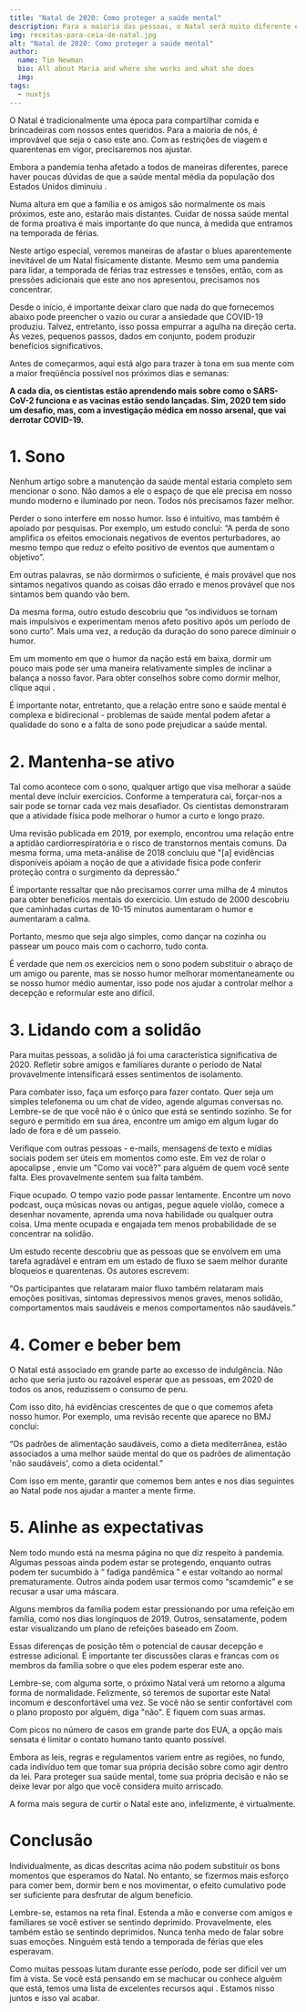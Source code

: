 ```yaml
---
title: "Natal de 2020: Como proteger a saúde mental"
description: Para a maioria das pessoas, o Natal será muito diferente este ano. Neste artigo, fornecemos 5 dicas básicas para ajudar a fortalecer nossa saúde mental durante e após a temporada de férias de 2020.
img: receitas-para-ceia-de-natal.jpg
alt: "Natal de 2020: Como proteger a saúde mental"
author:
  name: Tim Newman
  bio: All about Maria and where she works and what she does
  img:
tags:
  - nuxtjs
---
```


O Natal é tradicionalmente uma época para compartilhar comida e brincadeiras com nossos entes queridos. Para a maioria de nós, é improvável que seja o caso este ano. Com as restrições de viagem e quarentenas em vigor, precisaremos nos ajustar.

Embora a pandemia tenha afetado a todos de maneiras diferentes, parece haver poucas dúvidas de que a saúde mental média da população dos Estados Unidos diminuiu .

Numa altura em que a família e os amigos são normalmente os mais próximos, este ano, estarão mais distantes. Cuidar de nossa saúde mental de forma proativa é mais importante do que nunca, à medida que entramos na temporada de férias.

Neste artigo especial, veremos maneiras de afastar o blues aparentemente inevitável de um Natal fisicamente distante. Mesmo sem uma pandemia para lidar, a temporada de férias traz estresses e tensões, então, com as pressões adicionais que este ano nos apresentou, precisamos nos concentrar.

Desde o início, é importante deixar claro que nada do que fornecemos abaixo pode preencher o vazio ou curar a ansiedade que COVID-19 produziu. Talvez, entretanto, isso possa empurrar a agulha na direção certa. Às vezes, pequenos passos, dados em conjunto, podem produzir benefícios significativos.

Antes de começarmos, aqui está algo para trazer à tona em sua mente com a maior freqüência possível nos próximos dias e semanas:

**A cada dia, os cientistas estão aprendendo mais sobre como o SARS-CoV-2 funciona e as vacinas estão sendo lançadas. Sim, 2020 tem sido um desafio, mas, com a investigação médica em nosso arsenal, que vai derrotar COVID-19.**

# 1. Sono

Nenhum artigo sobre a manutenção da saúde mental estaria completo sem mencionar o sono. Não damos a ele o espaço de que ele precisa em nosso mundo moderno e iluminado por neon. Todos nós precisamos fazer melhor.

Perder o sono interfere em nosso humor. Isso é intuitivo, mas também é apoiado por pesquisas. Por exemplo, um estudo conclui: “A perda de sono amplifica os efeitos emocionais negativos de eventos perturbadores, ao mesmo tempo que reduz o efeito positivo de eventos que aumentam o objetivo”.

Em outras palavras, se não dormirmos o suficiente, é mais provável que nos sintamos negativos quando as coisas dão errado e menos provável que nos sintamos bem quando vão bem.

Da mesma forma, outro estudo descobriu que “os indivíduos se tornam mais impulsivos e experimentam menos afeto positivo após um período de sono curto”. Mais uma vez, a redução da duração do sono parece diminuir o humor.

Em um momento em que o humor da nação está em baixa, dormir um pouco mais pode ser uma maneira relativamente simples de inclinar a balança a nosso favor. Para obter conselhos sobre como dormir melhor, clique aqui .

É importante notar, entretanto, que a relação entre sono e saúde mental é complexa e bidirecional - problemas de saúde mental podem afetar a qualidade do sono e a falta de sono pode prejudicar a saúde mental.

# 2. Mantenha-se ativo

Tal como acontece com o sono, qualquer artigo que visa melhorar a saúde mental deve incluir exercícios. Conforme a temperatura cai, forçar-nos a sair pode se tornar cada vez mais desafiador. Os cientistas demonstraram que a atividade física pode melhorar o humor a curto e longo prazo.

Uma revisão publicada em 2019, por exemplo, encontrou uma relação entre a aptidão cardiorrespiratória e o risco de transtornos mentais comuns. Da mesma forma, uma meta-análise de 2018 concluiu que "[a] evidências disponíveis apóiam a noção de que a atividade física pode conferir proteção contra o surgimento da depressão."

É importante ressaltar que não precisamos correr uma milha de 4 minutos para obter benefícios mentais do exercício. Um estudo de 2000 descobriu que caminhadas curtas de 10-15 minutos aumentaram o humor e aumentaram a calma.

Portanto, mesmo que seja algo simples, como dançar na cozinha ou passear um pouco mais com o cachorro, tudo conta.

É verdade que nem os exercícios nem o sono podem substituir o abraço de um amigo ou parente, mas se nosso humor melhorar momentaneamente ou se nosso humor médio aumentar, isso pode nos ajudar a controlar melhor a decepção e reformular este ano difícil.

# 3. Lidando com a solidão

Para muitas pessoas, a solidão já foi uma característica significativa de 2020. Refletir sobre amigos e familiares durante o período de Natal provavelmente intensificará esses sentimentos de isolamento.

Para combater isso, faça um esforço para fazer contato. Quer seja um simples telefonema ou um chat de vídeo, agende algumas conversas no. Lembre-se de que você não é o único que está se sentindo sozinho. Se for seguro e permitido em sua área, encontre um amigo em algum lugar do lado de fora e dê um passeio.

Verifique com outras pessoas - e-mails, mensagens de texto e mídias sociais podem ser úteis em momentos como este. Em vez de rolar o apocalipse , envie um "Como vai você?" para alguém de quem você sente falta. Eles provavelmente sentem sua falta também.

Fique ocupado. O tempo vazio pode passar lentamente. Encontre um novo podcast, ouça músicas novas ou antigas, pegue aquele violão, comece a desenhar novamente, aprenda uma nova habilidade ou qualquer outra coisa. Uma mente ocupada e engajada tem menos probabilidade de se concentrar na solidão.

Um estudo recente descobriu que as pessoas que se envolvem em uma tarefa agradável e entram em um estado de fluxo se saem melhor durante bloqueios e quarentenas. Os autores escrevem:

“Os participantes que relataram maior fluxo também relataram mais emoções positivas, sintomas depressivos menos graves, menos solidão, comportamentos mais saudáveis ​​e menos comportamentos não saudáveis.”

# 4. Comer e beber bem

O Natal está associado em grande parte ao excesso de indulgência. Não acho que seria justo ou razoável esperar que as pessoas, em 2020 de todos os anos, reduzissem o consumo de peru.

Com isso dito, há evidências crescentes de que o que comemos afeta nosso humor. Por exemplo, uma revisão recente que aparece no BMJ conclui:

“Os padrões de alimentação saudáveis, como a dieta mediterrânea, estão associados a uma melhor saúde mental do que os padrões de alimentação 'não saudáveis', como a dieta ocidental.”

Com isso em mente, garantir que comemos bem antes e nos dias seguintes ao Natal pode nos ajudar a manter a mente firme.

# 5. Alinhe as expectativas

Nem todo mundo está na mesma página no que diz respeito à pandemia. Algumas pessoas ainda podem estar se protegendo, enquanto outras podem ter sucumbido à “ fadiga pandêmica ” e estar voltando ao normal prematuramente. Outros ainda podem usar termos como “scamdemic” e se recusar a usar uma máscara.

Alguns membros da família podem estar pressionando por uma refeição em família, como nos dias longínquos de 2019. Outros, sensatamente, podem estar visualizando um plano de refeições baseado em Zoom.

Essas diferenças de posição têm o potencial de causar decepção e estresse adicional. É importante ter discussões claras e francas com os membros da família sobre o que eles podem esperar este ano.

Lembre-se, com alguma sorte, o próximo Natal verá um retorno a alguma forma de normalidade. Felizmente, só teremos de suportar este Natal incomum e desconfortável uma vez. Se você não se sentir confortável com o plano proposto por alguém, diga "não". E fiquem com suas armas.

Com picos no número de casos em grande parte dos EUA, a opção mais sensata é limitar o contato humano tanto quanto possível.

Embora as leis, regras e regulamentos variem entre as regiões, no fundo, cada indivíduo tem que tomar sua própria decisão sobre como agir dentro da lei. Para proteger sua saúde mental, tome sua própria decisão e não se deixe levar por algo que você considera muito arriscado.

A forma mais segura de curtir o Natal este ano, infelizmente, é virtualmente.

# Conclusão

Individualmente, as dicas descritas acima não podem substituir os bons momentos que esperamos do Natal. No entanto, se fizermos mais esforço para comer bem, dormir bem e nos movimentar, o efeito cumulativo pode ser suficiente para desfrutar de algum benefício.

Lembre-se, estamos na reta final. Estenda a mão e converse com amigos e familiares se você estiver se sentindo deprimido. Provavelmente, eles também estão se sentindo deprimidos. Nunca tenha medo de falar sobre suas emoções. Ninguém está tendo a temporada de férias que eles esperavam.

Como muitas pessoas lutam durante esse período, pode ser difícil ver um fim à vista. Se você está pensando em se machucar ou conhece alguém que está, temos uma lista de excelentes recursos aqui . Estamos nisso juntos e isso vai acabar.
